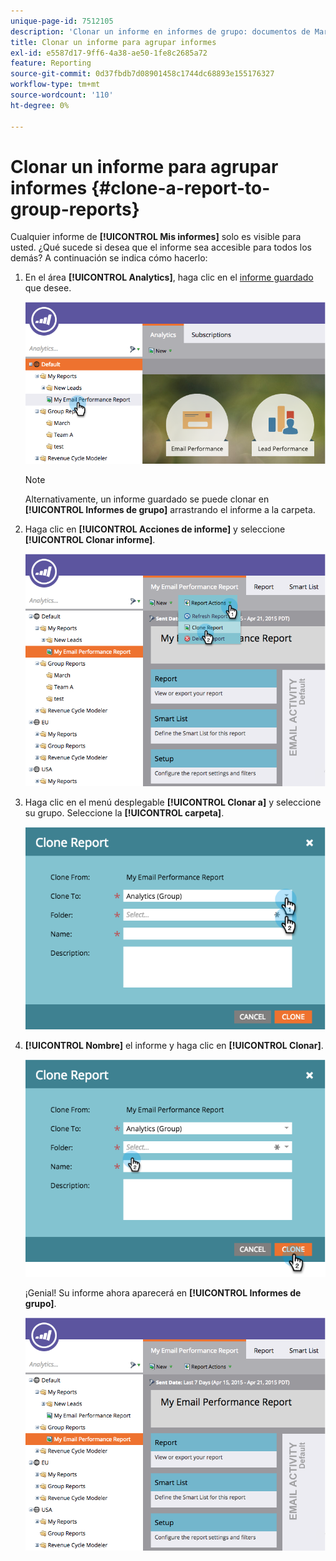 ```yaml
---
unique-page-id: 7512105
description: 'Clonar un informe en informes de grupo: documentos de Marketo, documentación del producto'
title: Clonar un informe para agrupar informes
exl-id: e5587d17-9ff6-4a38-ae50-1fe8c2685a72
feature: Reporting
source-git-commit: 0d37fbdb7d08901458c1744dc68893e155176327
workflow-type: tm+mt
source-wordcount: '110'
ht-degree: 0%

---
```


# Clonar un informe para agrupar informes {#clone-a-report-to-group-reports}

Cualquier informe de **[!UICONTROL Mis informes]** solo es visible para usted. ¿Qué sucede si desea que el informe sea accesible para todos los demás? A continuación se indica cómo hacerlo:

1. En el área **[!UICONTROL Analytics]**, haga clic en el [informe guardado](/help/marketo/product-docs/reporting/basic-reporting/creating-reports/save-a-report.md) que desee.

   ![](assets/image2015-4-21-11-3a25-3a54.png)

   >[!NOTE]
   >
   >Alternativamente, un informe guardado se puede clonar en **[!UICONTROL Informes de grupo]** arrastrando el informe a la carpeta.

1. Haga clic en **[!UICONTROL Acciones de informe]** y seleccione **[!UICONTROL Clonar informe]**.

   ![](assets/image2015-4-21-11-3a29-3a32.png)

1. Haga clic en el menú desplegable **[!UICONTROL Clonar a]** y seleccione su grupo. Seleccione la **[!UICONTROL carpeta]**.

   ![](assets/image2015-4-21-11-3a32-3a0.png)

1. **[!UICONTROL Nombre]** el informe y haga clic en **[!UICONTROL Clonar]**.

   ![](assets/image2015-4-21-11-3a33-3a11.png)

   ¡Genial! Su informe ahora aparecerá en **[!UICONTROL Informes de grupo]**.

   ![](assets/image2015-4-21-11-3a37-3a25.png)
